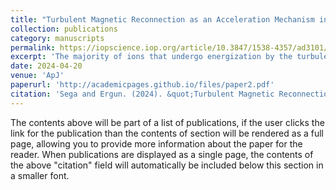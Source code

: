 ```yaml
---
title: "Turbulent Magnetic Reconnection as an Acceleration Mechanism in Earth’s Magnetotail"
collection: publications
category: manuscripts
permalink: https://iopscience.iop.org/article/10.3847/1538-4357/ad3101/pdf
excerpt: 'The majority of ions that undergo energization by the turbulent fields cross the magnetic null plane multiple times. By preferentially energizing these particles, the turbulence creates a separate population of ions that mostly exits in the dawn direction of the magnetotail and forms a high-energy power-law tail in the ion flux-energy distribution.'
date: 2024-04-20
venue: 'ApJ'
paperurl: 'http://academicpages.github.io/files/paper2.pdf'
citation: 'Sega and Ergun. (2024). &quot;Turbulent Magnetic Reconnection as an Acceleration Mechanism in Earth’s Magnetotail.&quot; <i>ApJ</i>. 965(129).'
---
```


The contents above will be part of a list of publications, if the user clicks the link for the publication than the contents of section will be rendered as a full page, allowing you to provide more information about the paper for the reader. When publications are displayed as a single page, the contents of the above "citation" field will automatically be included below this section in a smaller font.
